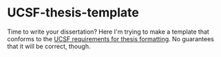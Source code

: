 # UCSF-thesis-template

Time to write your dissertation? Here I'm trying to make a template that conforms to the [UCSF requirements for thesis formatting](https://graduate.ucsf.edu/document-format). No guarantees that it will be correct, though.
